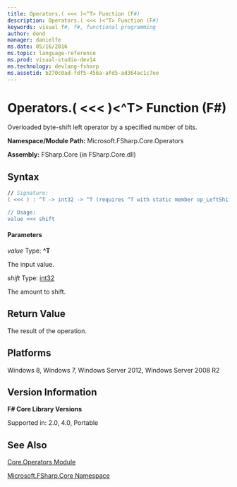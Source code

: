 ```yaml
---
title: Operators.( <<< )<^T> Function (F#)
description: Operators.( <<< )<^T> Function (F#)
keywords: visual f#, f#, functional programming
author: dend
manager: danielfe
ms.date: 05/16/2016
ms.topic: language-reference
ms.prod: visual-studio-dev14
ms.technology: devlang-fsharp
ms.assetid: b270c0ad-fdf5-456a-afd5-ad364ac1c7ee 
---
```


# Operators.( <<< )<^T> Function (F#)

Overloaded byte-shift left operator by a specified number of bits.

**Namespace/Module Path:** Microsoft.FSharp.Core.Operators

**Assembly:** FSharp.Core (in FSharp.Core.dll)


## Syntax

```fsharp
// Signature:
( <<< ) : ^T -> int32 -> ^T (requires ^T with static member op_LeftShift)

// Usage:
value <<< shift
```

#### Parameters
*value*
Type: **^T**


The input value.


*shift*
Type: [int32](https://msdn.microsoft.com/library/6ab0ea34-03db-4874-a265-bef9c64f8eff)


The amount to shift.

## Return Value

The result of the operation.

## Platforms
Windows 8, Windows 7, Windows Server 2012, Windows Server 2008 R2

## Version Information
**F# Core Library Versions**

Supported in: 2.0, 4.0, Portable

## See Also
[Core.Operators Module](Core.Operators-Module-%5BFSharp%5D.md)

[Microsoft.FSharp.Core Namespace](Microsoft.FSharp.Core-Namespace-%5BFSharp%5D.md)